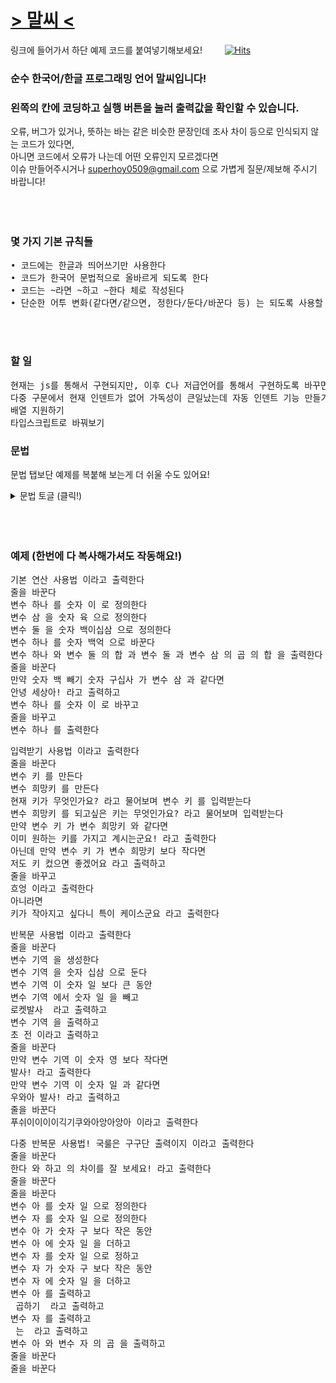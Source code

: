 # <a href = "https://recu3125.github.io/malC_lang/">> 말씨 <</a>
링크에 들어가서 하단 예제 코드를 붙여넣기해보세요! &nbsp;&nbsp;&nbsp;&nbsp;&nbsp;&nbsp;&nbsp;
[![Hits](https://hits.seeyoufarm.com/api/count/incr/badge.svg?url=https%3A%2F%2Fgithub.com%2Frecu3125%2FmalC_lang&count_bg=%234E7BBA&title_bg=%23555555&icon=&icon_color=%23E7E7E7&title=hits&edge_flat=false)](https://hits.seeyoufarm.com)<br>
### 순수 한국어/한글 프로그래밍 언어 말씨입니다!<br>
### 왼쪽의 칸에 코딩하고 실행 버튼을 눌러 출력값을 확인할 수 있습니다.
오류, 버그가 있거나, 뜻하는 바는 같은 비슷한 문장인데 조사 차이 등으로 인식되지 않는 코드가 있다면,
<br>아니면 코드에서 오류가 나는데 어떤 오류인지 모르겠다면
<br>이슈 만들어주시거나 superhoy0509@gmail.com 으로 가볍게 질문/제보해 주시기 바랍니다!
<br>
<br>
<br>
<br>

### 몇 가지 기본 규칙들 
<pre>
• 코드에는 한글과 띄어쓰기만 사용한다
• 코드가 한국어 문법적으로 올바르게 되도록 한다
• 코드는 ~라면 ~하고 ~한다 체로 작성된다
• 단순한 어투 변화(같다면/같으면, 정한다/둔다/바꾼다 등) 는 되도록 사용할 수 있도록 한다
</pre>
<br>
<br>

### 할 일
<pre>
현재는 js를 통해서 구현되지만, 이후 C나 저급언어를 통해서 구현하도록 바꾸면 좋겠음
다중 구문에서 현재 인덴트가 없어 가독성이 큰일났는데 자동 인덴트 기능 만들기
배열 지원하기
타입스크립트로 바꿔보기
</pre>

### 문법
문법 탭보단 예제를 복붙해 보는게 더 쉬울 수도 있어요!
<details>
<summary>문법 토글 (클릭!) </summary>
<div markdown="1">
<pre>

1.변수와 숫자 쓰기
변수와 숫자는 변수 (변수이름), 숫자 (한글 숫자)
으로 작성하되, 뒤에 한 칸을 띄어 쓴다
예시) 변수 가나다 를 숫자 이백삼십 으로 정한다

2.정의와 값 저장
아래와 같이 작성한다.
변수 어쩌구 를 정의한다/생성한다/만든다 (정의)
변수 어쩌구 를 숫자 몇 으로 정의한다/생성한다 (정의와 함께 값 저장)
변수 어쩌구 를 숫자 몇/변수 저쩌구 으로 정한다/만든다/둔다/바꾼다/설정한다 (값 저장)
변수 어쩌구 를 변수 저쩌구 와 같게 한다 (값 다른 변수와 같게 저장)

3.사칙연산과 괄호
아래와 같이 작성한다.
변수 어쩌구 에 숫자 몇/변수 어쩌구 를 더한다/뺀다/곱한다/나눈다
뭔가 와 뭔가 의 합/곱 (괄호 대신 사용할 수 있음)
뭔가 더하기/빼기... 뭔가
ex) 변수 가 빼기 변수 나 와 변수 다 나누기 변수 라 의 합
(변수가빼기변수나 와 변수다나누기변수라 의 합 으로 인식됨)

4.입력과 출력
아래와 같이 작성한다.
출력할텍스트 라고 출력한다 (텍스트 출력)
변수 어쩌구 를 출력한다 (변수 출력)
줄을 바꾼다 (줄바꿈 출력)

변수 어쩌구 를/에 입력받는다 (변수 입력)
질문할텍스트 라고 물어보며 변수 어쩌구 를/에 입력받는다 (질문과 함꼐 변수 입력)
변수 어쩌구 를/에 질문할텍스트 라고 물어보며 입력받는다 (위와 같음)

5.연결과 다중 구문
조건문이나 반복문 이후 실행할 것들이 여러 개라면
~하고   ~하고   ...  로 연결한다
~한다 를 쓰면 조건문,반복문들 중 하나를 탈출한다
ex)
-한다면/인 동안
-하고
-하고
-한다

다중 구문은 -하고 이후에 또 조건문이나 반복문을 넣으면 된다
ex)
-인 동안
-하고
-하고
-인 동안
-하고
-한다
-한다

인덴트 등 가독성 향상을 위한 방법 고려중

6.조건문
아래와 같이 작성한다.
만약 뭐 와 뭐 가 같다면/같으면/다르다면/다르면/같지 않......
만약 뭐 가 뭐 보다 크다면/작다면/크면/크지 않다면/크거나 같다면...
아니고 만약 .......
아니라면
(만약 없이도 가능)


7.반복문
아래와 같이 작성한다.
뭐 와 뭐 가 같은 동안
뭐 가 뭐 보다 큰 동안 ..etc
</pre>
</div>
</details>

<br>
<br>
<br>

### 예제 (한번에 다 복사해가셔도 작동해요!)
<pre>
기본 연산 사용법 이라고 출력한다
줄을 바꾼다
변수 하나 를 숫자 이 로 정의한다
변수 삼 을 숫자 육 으로 정의한다
변수 둘 을 숫자 백이십삼 으로 정의한다
변수 하나 를 숫자 백억 으로 바꾼다
변수 하나 와 변수 둘 의 합 과 변수 둘 과 변수 삼 의 곱 의 합 을 출력한다
줄을 바꾼다
만약 숫자 백 빼기 숫자 구십사 가 변수 삼 과 같다면
안녕 세상아! 라고 출력하고
변수 하나 를 숫자 이 로 바꾸고
줄을 바꾸고
변수 하나 를 출력한다
</pre>


<pre>
입력받기 사용법 이라고 출력한다
줄을 바꾼다
변수 키 를 만든다
변수 희망키 를 만든다
현재 키가 무엇인가요? 라고 물어보며 변수 키 를 입력받는다
변수 희망키 를 되고싶은 키는 무엇인가요? 라고 물어보며 입력받는다
만약 변수 키 가 변수 희망키 와 같다면
이미 원하는 키를 가지고 계시는군요! 라고 출력한다
아닌데 만약 변수 키 가 변수 희망키 보다 작다면
저도 키 컸으면 좋겠어요 라고 출력하고
줄을 바꾸고
흐엉 이라고 출력한다
아니라면
키가 작아지고 싶다니 특이 케이스군요 라고 출력한다
</pre>

<pre>
반복문 사용법 이라고 출력한다
줄을 바꾼다
변수 기역 을 생성한다
변수 기역 을 숫자 십삼 으로 둔다
변수 기역 이 숫자 일 보다 큰 동안
변수 기역 에서 숫자 일 을 빼고
로켓발사  라고 출력하고
변수 기역 을 출력하고
초 전 이라고 출력하고
줄을 바꾼다
만약 변수 기역 이 숫자 영 보다 작다면
발사! 라고 출력한다
만약 변수 기역 이 숫자 일 과 같다면
우와아 발사! 라고 출력하고
줄을 바꾼다
푸쉬이이이이긱기쿠와아앙아앙아 이라고 출력한다
</pre>

<pre>
다중 반복문 사용법! 국룰은 구구단 출력이지 이라고 출력한다
줄을 바꾼다
한다 와 하고 의 차이를 잘 보세요! 라고 출력한다
줄을 바꾼다
줄을 바꾼다
변수 아 를 숫자 일 으로 정의한다
변수 자 를 숫자 일 으로 정의한다
변수 아 가 숫자 구 보다 작은 동안
변수 아 에 숫자 일 을 더하고
변수 자 를 숫자 일 으로 정하고
변수 자 가 숫자 구 보다 작은 동안
변수 자 에 숫자 일 을 더하고
변수 아 를 출력하고
 곱하기  라고 출력하고
변수 자 를 출력하고
 는  라고 출력하고
변수 아 와 변수 자 의 곱 을 출력하고
줄을 바꾼다
줄을 바꾼다
</pre>
